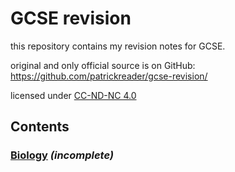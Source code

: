 # GCSE revision
this repository contains my revision notes for GCSE.

original and only official source is on GitHub: https://github.com/patrickreader/gcse-revision/

licensed under [CC-ND-NC 4.0](https://creativecommons.org/licenses/by-nc-nd/4.0/)

## Contents
### [Biology](/Biology) _(incomplete)_
